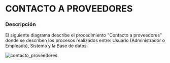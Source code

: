 # CONTACTO A PROVEEDORES
### Descripción
El siguiente diagrama describe el procedimiento "Contacto a proveedores" donde se describen los procesos realizados entre: Usuario (Administrador o Empleado), Sistema y la Base de datos.

![contacto_proveedores](https://user-images.githubusercontent.com/22714140/29719644-f58c5338-8984-11e7-9010-321b99fefbb1.png)
